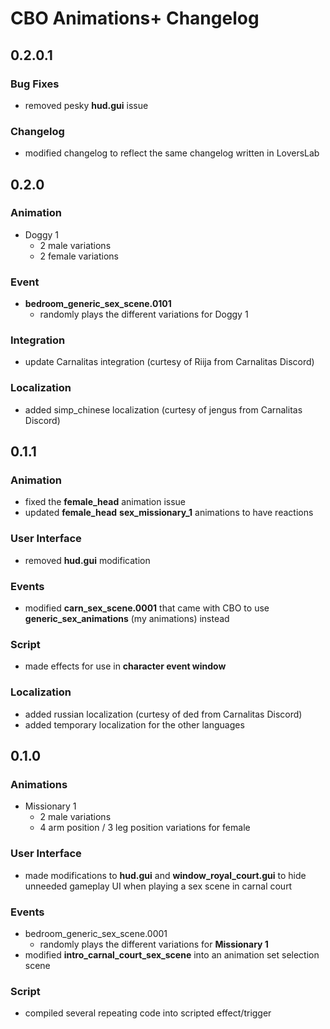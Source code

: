 ﻿# CBO Animations+ Changelog

## 0.2.0.1

### Bug Fixes

- removed pesky **hud.gui** issue

### Changelog

- modified changelog to reflect the same changelog written in LoversLab

## 0.2.0

### Animation

- Doggy 1
  - 2 male variations
  - 2 female variations

### Event

- **bedroom_generic_sex_scene.0101**
  - randomly plays the different variations for Doggy 1

### Integration

- update Carnalitas integration (curtesy of Riija from Carnalitas Discord)

### Localization

- added simp_chinese localization (curtesy of jengus from Carnalitas Discord)

## 0.1.1

### Animation

- fixed the **female_head** animation issue
- updated **female_head** **sex_missionary_1** animations to have reactions

### User Interface

- removed **hud.gui** modification

### Events

- modified **carn_sex_scene.0001** that came with CBO to use **generic_sex_animations** (my animations) instead

### Script

- made effects for use in **character event window**

### Localization

- added russian localization (curtesy of ded from Carnalitas Discord)
- added temporary localization for the other languages

## 0.1.0

### Animations

- Missionary 1
  - 2 male variations
  - 4 arm position / 3 leg position variations for female

### User Interface

- made modifications to **hud.gui** and **window_royal_court.gui** to hide unneeded gameplay UI when playing a sex scene in carnal court

### Events

- bedroom_generic_sex_scene.0001
  - randomly plays the different variations for **Missionary 1**
- modified **intro_carnal_court_sex_scene** into an animation set selection scene

### Script

- compiled several repeating code into scripted effect/trigger

